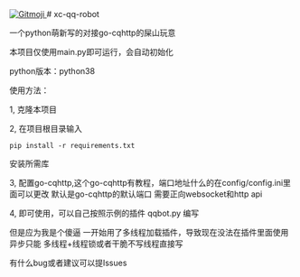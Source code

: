 <a href="https://gitmoji.dev">
  <img
    src="https://img.shields.io/badge/gitmoji-%20😜%20😍-FFDD67.svg?style=flat-square"
    alt="Gitmoji"
  />
</a>
# xc-qq-robot

一个python萌新写的对接go-cqhttp的屎山玩意

本项目仅使用main.py即可运行，会自动初始化

python版本：python38

使用方法：

1, 克隆本项目

2, 在项目根目录输入

```pip install -r requirements.txt```

安装所需库

3, 配置go-cqhttp,这个go-cqhttp有教程，端口地址什么的在config/config.ini里面可以更改 默认是go-cqhttp的默认端口 需要正向websocket和http api

4, 即可使用，可以自己按照示例的插件 qqbot.py 编写

但是应为我是个傻逼 一开始用了多线程加载插件，导致现在没法在插件里面使用异步只能 多线程+线程锁或者干脆不写线程直接写

有什么bug或者建议可以提Issues
